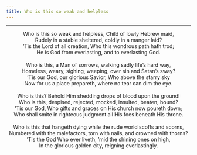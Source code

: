 ```yaml
---
title: Who is this so weak and helpless
---
```


---
<center>
Who is this so weak and helpless, Child of lowly Hebrew maid,<br/>
Rudely in a stable sheltered, coldly in a manger laid?<br/>
’Tis the Lord of all creation, Who this wondrous path hath trod;<br/>
He is God from everlasting, and to everlasting God.<br/>
<br/>
Who is this, a Man of sorrows, walking sadly life’s hard way,<br/>
Homeless, weary, sighing, weeping, over sin and Satan’s sway?<br/>
’Tis our God, our glorious Savior, Who above the starry sky<br/>
Now for us a place prepareth, where no tear can dim the eye.<br/>
<br/>
Who is this? Behold Him shedding drops of blood upon the ground!<br/>
Who is this, despised, rejected, mocked, insulted, beaten, bound?<br/>
’Tis our God, Who gifts and graces on His church now poureth down;<br/>
Who shall smite in righteous judgment all His foes beneath His throne.<br/>
<br/>
Who is this that hangeth dying while the rude world scoffs and scorns,<br/>
Numbered with the malefactors, torn with nails, and crowned with thorns?<br/>
’Tis the God Who ever liveth, ’mid the shining ones on high,<br/>
In the glorious golden city, reigning everlastingly.
</center>